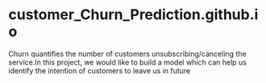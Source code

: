 # customer_Churn_Prediction.github.io
Churn quantifies the number of customers unsubscribing/canceling the service.In this project, we would like to build a model which can help us identify the intention of customers to leave us in future
